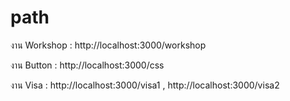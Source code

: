 # path

งาน Workshop : http://localhost:3000/workshop

งาน Button : http://localhost:3000/css

งาน Visa : http://localhost:3000/visa1 , http://localhost:3000/visa2
